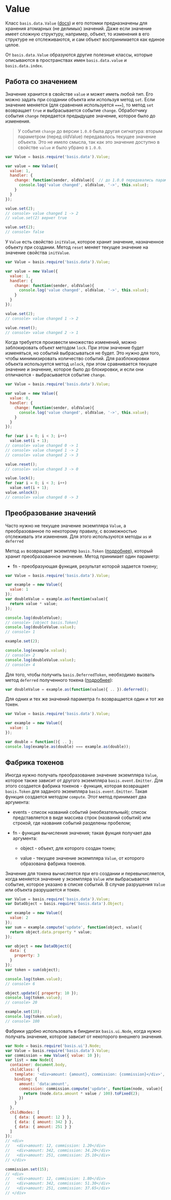 # Value

Класс `basis.data.Value` ([docs](http://basisjs.com/docs#basis.data.Value)) и его потомки предназначены для хранения атомарных (не делимых) значений. Даже если значение имеет сложную структуру, например, объект, то изменения в его структуре не отслеживаются, и сам объект воспринимается как единое целое.

От `basis.data.Value` образуются другие полезные классы, которые описываются в пространствах имен `basis.data.value` и `basis.data.index`.

## Работа со значением

Значение хранится в свойстве `value` и может иметь любой тип. Его можно задать при создании объекта или используя метод `set`. Если значение меняется (для сравнения используется `===`), то метод `set` возвращает `true` и выбрасывается событие `change`. Обработчику события `change` передается предыдущее значение, которое было до изменения.

> У события `change` до версии `1.0.0` была другая сигнатура: вторым параметром (перед oldValue) передавалось текущее значение объекта. Это не имело смысла, так как это значение доступно в свойстве `value` и было убрано в `1.0.0`.

```js
var Value = basis.require('basis.data').Value;

var value = new Value({
  value: 1,
  handler: {
    change: function(sender, oldValue){  // до 1.0.0 передавались параметры: sender, value, oldValue
      console.log('value changed', oldValue, '->', this.value);
    }
  }
});

value.set(2);
// console> value changed 1 -> 2
// value.set(2) вернет true

value.set(2);
// console> false
```

У `Value` есть свойство `initValue`, которое хранит значение, назначенное объекту при создании. Метод `reset` меняет текущее значение на значение свойства `initValue`.

```js
var Value = basis.require('basis.data').Value;

var value = new Value({
  value: 1,
  handler: {
    change: function(sender, oldValue){
      console.log('value changed', oldValue, '->', this.value);
    }
  }
});

value.set(2);
// console> value changed 1 -> 2

value.reset();
// console> value changed 2 -> 1
```

Когда требуется произвести множество изменений, можно заблокировать объект методом `lock`. При этом значение будет изменяться, но событий выбрасываться не будет. Это нужно для того, чтобы минимизировать количество событий. Для разблокировки объекта используется метод `unlock`, при этом сравнивается текущее значение и значение, которое было до блокировки, и если они отличаются - выбрасывается событие `change`.

```js
var Value = basis.require('basis.data').Value;

var value = new Value({
  value: 0,
  handler: {
    change: function(sender, oldValue){
      console.log('value changed', oldValue, '->', this.value);
    }
  }
});

for (var i = 0; i < 3; i++)
  value.set(i + 1);
// console> value changed 0 -> 1
// console> value changed 1 -> 2
// console> value changed 2 -> 3

value.reset();
// console> value changed 3 -> 0

value.lock();
for (var i = 0; i < 3; i++)
  value.set(i + 1);
value.unlock();
// console> value changed 0 -> 3
```

## Преобразование значений

Часто нужно не текущее значение экземпляра `Value`, а преобразованное по некоторому правилу, с возможностью отслеживать эти изменения. Для этого используются методы `as` и `deferred`

Метод `as` возвращает экземпляр `basis.Token` ([подробнее](basis.Token.md)), который хранит преобразованное значение. Метод принимает один параметр:

  * fn - преобразующая функция, результат которой задается токену;

```js
var Value = basis.require('basis.data').Value;

var example = new Value({
  value: 1
});
var doubleValue = example.as(function(value){
  return value * value;
});

console.log(doubleValue);
// console> [object basis.Token]
console.log(doubleValue.value);
// console> 1

example.set(2);

console.log(example.value);
// console> 2
console.log(doubleValue.value);
// console> 4
```

Для того, чтобы получить `basis.DeferredToken`, необходимо вызвать метод `deferred` полученного токена ([подробнее](basis.Token.md)):
```js
var doubleValue = example.as(function(value){ .. }).deferred();
```

Для одних и тех же значений параметра `fn` возвращается один и тот же токен.

```js
var Value = basis.require('basis.data').Value;

var example = new Value({
  value: 1
});

var double = function(){ .. };
console.log(example.as(double) === example.as(double));
```

## Фабрика токенов

Иногда нужно получать преобразование значение экземпляра `Value`, которое также зависит от другого экземпляра `basis.event.Emitter`. Для этого создается фабрика токенов - функция, которая возвращает `basis.Token` для заданого экземпляра `basis.event.Emitter`. Такая функция создается методом `compute`. Этот метод принимает два аргумента:

  * events - список названий событий (необязательный); список представляется в виде массива строк (названий событий) или строкой, где названия событий разделены пробелом;

  * fn - функция вычисления значения; такая фунция получает два аргумента:

    * object - объект, для которого создан токен;

    * value - текущее значение экземпляра `Value`, от которого образована фабрика токенов.

Значение для токена вычисляется при его создании и перевычисляется, когда меняется значение у экземпляра `Value` или выбрасывается событие, которое указано в списке событий. В случае разрушения `Value` или объекта разрушается и токен.

```js
var Value = basis.require('basis.data').Value;
var DataObject = basis.require('basis.data').Object;

var example = new Value({
  value: 2
});
var sum = example.compute('update', function(object, value){
  return object.data.property * value;
});

var object = new DataObject({
  data: {
    property: 3
  }
});
var token = sum(object);

console.log(token.value);
// console> 6

object.update({ property: 10 });
console.log(token.value);
// console> 20

example.set(10);
console.log(token.value);
// console> 100
```

Фабрики удобно использовать в биндингах `basis.ui.Node`, когда нужно получать значение, которое зависит от некоторого внешнего значения.

```js
var Node = basis.require('basis.ui').Node;
var Value = basis.require('basis.data').Value;
var commission = new Value({ value: 10 });
var list = new Node({
  container: document.body,
  childClass: {
    template: '<div>amount: {amount}, commission: {commission}</div>',
    binding: {
      amount: 'data:amount',
      commission: commission.compute('update', function(node, value){
        return (node.data.amount * value / 100).toFixed(2);
      })
    }
  },
  childNodes: [
    { data: { amount: 12 } },
    { data: { amount: 342 } },
    { data: { amount: 251 } }
  ]
});
// <div>
//   <div>amount: 12, commission: 1.20</div>
//   <div>amount: 342, commission: 34.20</div>
//   <div>amount: 251, commission: 25.10</div>
// </div>

commission.set(15);
// <div>
//   <div>amount: 12, commission: 1.80</div>
//   <div>amount: 342, commission: 51.30</div>
//   <div>amount: 251, commission: 37.65</div>
// </div>
```

